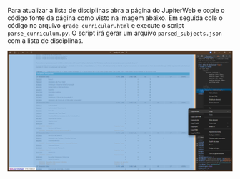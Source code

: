 Para atualizar a lista de disciplinas abra a página do JupiterWeb e copie o código fonte da página como visto na imagem abaixo. Em seguida cole o código no arquivo `grade_curricular.html` e execute o script `parse_curriculum.py`. O script irá gerar um arquivo `parsed_subjects.json` com a lista de disciplinas.

![alt text](gerando_lista_disciplinas.png)